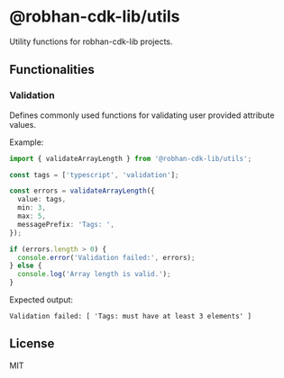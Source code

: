# @robhan-cdk-lib/utils

Utility functions for robhan-cdk-lib projects.

## Functionalities

### Validation

Defines commonly used functions for validating user provided attribute values.

Example:

```typescript
import { validateArrayLength } from '@robhan-cdk-lib/utils';

const tags = ['typescript', 'validation'];

const errors = validateArrayLength({
  value: tags,
  min: 3,
  max: 5,
  messagePrefix: 'Tags: ',
});

if (errors.length > 0) {
  console.error('Validation failed:', errors);
} else {
  console.log('Array length is valid.');
}

```

Expected output:

```
Validation failed: [ 'Tags: must have at least 3 elements' ]
```

## License

MIT
